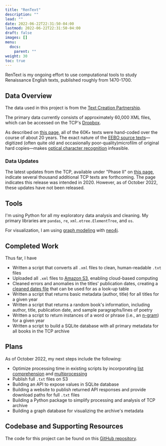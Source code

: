 ```yaml
---
title: "RenText"
description: ""
lead: ""
date: 2022-06-22T22:31:50-04:00
lastmod: 2022-06-22T22:31:50-04:00
draft: false
images: []
menu:
  docs:
    parent: ""
weight: 30
toc: true
---
```


RenText is my ongoing effort to use computational tools to study Renaissance English texts, published roughly from 1470-1700. 

## Data Overview

The data used in this project is from the [Text Creation Partnership](https://textcreationpartnership.org/tcp-texts/eebo-tcp-early-english-books-online/).

The primary data currently consists of approximately 60,000 XML files, which can be accessed on the TCP's [Dropbox](https://www.dropbox.com/sh/pfx619wnjdck2lj/AAAeQjd_dv29oPymNoKJWfEYa?dl=0).

As described on [this page](https://textcreationpartnership.org/tcp-texts/eebo-tcp-early-english-books-online/), all of the 60K+ texts were hand-coded over the course of about 20 years. The exact nature of the [EEBO source texts](https://proquest.libguides.com/eebopqp)—digitized (often quite old and occasionally poor-quality)microfilm of original hard copies—makes [optical character recognition](https://en.wikipedia.org/wiki/Optical_character_recognition) infeasible.

### Data Updates

The latest updates from the TCP, available under "Phase II" on [this page](https://textcreationpartnership.org/tcp-texts/eebo-tcp-early-english-books-online/), indicate several thousand additional TCP texts are forthcoming. The page indicates this release was intended in 2020. However, as of October 2022, these updates have not been released.

## Tools

I'm using Python for all my exploratory data analysis and cleaning. My primary libraries are `pandas`, `re`, `xml.etree.ElementTree`, and `os`.

For visualization, I am using [graph modeling](https://cambridge-intelligence.com/graph-data-modeling-101/) with [neo4j](https://neo4j.com/).

## Completed Work

Thus far, I have 

- Written a script that converts all `.xml` files to clean, human-readable `.txt` files
- Uploaded all `.xml` files to [Amazon S3](https://aws.amazon.com/s3/), enabling cloud-based computing
- Cleaned errors and anomalies in the titles' publication dates, creating a [cleaned dates file](https://raw.githubusercontent.com/redsoxfan0219/RenText/main/cleaned_tcp_nav.csv) that can be used for as a look-up table
- Written a script that returns basic metadata (author, title) for all titles for a given year
- Written a script that returns a random book's information, including author, title, publication date, and sample paragraphs/lines of poetry
- Written a script to return instances of a word or phrase (i.e., an [n-gram](https://en.wikipedia.org/wiki/N-gram)) for a given year
- Written a script to build a SQLite database with all primary metadata for all books in the TCP archive

## Plans

As of October 2022, my next steps include the following:

- Optimize processing time in existing scripts by incorporating [list comprehension](https://www.w3schools.com/python/python_lists_comprehension.asp) and [multiprocessing](https://docs.python.org/3/library/multiprocessing.html)
- Publish full `.txt` files on S3
- Building an API to expose values in SQLite database
- Building a website to publish returned API responses and provide download paths for full `.txt` files
- Building a Python package to simplify processing and analysis of TCP archive
- Building a graph database for visualizing the archive's metadata

## Codebase and Supporting Resources

The code for this project can be found on this [GitHub repository](https://github.com/redsoxfan0219/RenText).
